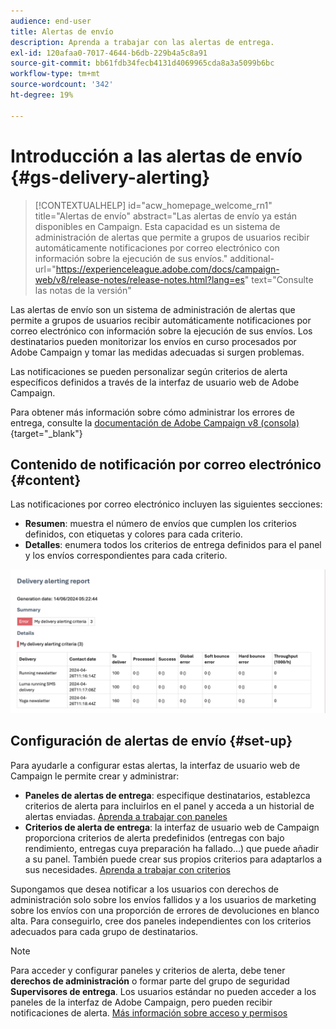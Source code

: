 ```yaml
---
audience: end-user
title: Alertas de envío
description: Aprenda a trabajar con las alertas de entrega.
exl-id: 120afaa0-7017-4644-b6db-229b4a5c8a91
source-git-commit: bb61fdb34fecb4131d4069965cda8a3a5099b6bc
workflow-type: tm+mt
source-wordcount: '342'
ht-degree: 19%

---
```


# Introducción a las alertas de envío {#gs-delivery-alerting}


>[!CONTEXTUALHELP]
>id="acw_homepage_welcome_rn1"
>title="Alertas de envío"
>abstract="Las alertas de envío ya están disponibles en Campaign. Esta capacidad es un sistema de administración de alertas que permite a grupos de usuarios recibir automáticamente notificaciones por correo electrónico con información sobre la ejecución de sus envíos."
>additional-url="https://experienceleague.adobe.com/docs/campaign-web/v8/release-notes/release-notes.html?lang=es" text="Consulte las notas de la versión"

Las alertas de envío son un sistema de administración de alertas que permite a grupos de usuarios recibir automáticamente notificaciones por correo electrónico con información sobre la ejecución de sus envíos. Los destinatarios pueden monitorizar los envíos en curso procesados por Adobe Campaign y tomar las medidas adecuadas si surgen problemas.

Las notificaciones se pueden personalizar según criterios de alerta específicos definidos a través de la interfaz de usuario web de Adobe Campaign.

Para obtener más información sobre cómo administrar los errores de entrega, consulte la [documentación de Adobe Campaign v8 (consola)](https://experienceleague.adobe.com/en/docs/campaign/campaign-v8/send/failures/delivery-failures#send){target="_blank"}

## Contenido de notificación por correo electrónico {#content}

Las notificaciones por correo electrónico incluyen las siguientes secciones:

* **Resumen**: muestra el número de envíos que cumplen los criterios definidos, con etiquetas y colores para cada criterio.
* **Detalles**: enumera todos los criterios de entrega definidos para el panel y los envíos correspondientes para cada criterio.

![](assets/alerting-email.png)

## Configuración de alertas de envío {#set-up}

Para ayudarle a configurar estas alertas, la interfaz de usuario web de Campaign le permite crear y administrar:

* **Paneles de alertas de entrega**: especifique destinatarios, establezca criterios de alerta para incluirlos en el panel y acceda a un historial de alertas enviadas. [Aprenda a trabajar con paneles](../msg/delivery-alerting-dashboards.md)
* **Criterios de alerta de entrega**: la interfaz de usuario web de Campaign proporciona criterios de alerta predefinidos (entregas con bajo rendimiento, entregas cuya preparación ha fallado...) que puede añadir a su panel. También puede crear sus propios criterios para adaptarlos a sus necesidades. [Aprenda a trabajar con criterios](../msg/delivery-alerting-criteria.md)

Supongamos que desea notificar a los usuarios con derechos de administración solo sobre los envíos fallidos y a los usuarios de marketing sobre los envíos con una proporción de errores de devoluciones en blanco alta. Para conseguirlo, cree dos paneles independientes con los criterios adecuados para cada grupo de destinatarios.

>[!NOTE]
>
>Para acceder y configurar paneles y criterios de alerta, debe tener **derechos de administración** o formar parte del grupo de seguridad **Supervisores de entrega**. Los usuarios estándar no pueden acceder a los paneles de la interfaz de Adobe Campaign, pero pueden recibir notificaciones de alerta. [Más información sobre acceso y permisos](../get-started/permissions.md)
